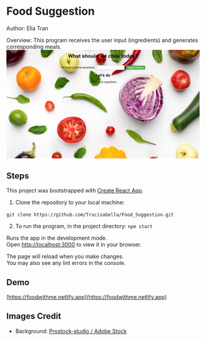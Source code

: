 # Food Suggestion
Author: Ella Tran

Overview: This program receives the user input (ingredients) and generates corresponding meals.\
![Project Logo](img/Demo_Image.png)

## Steps
This project was bootstrapped with [Create React App](https://github.com/facebook/create-react-app).
1. Clone the repository to your local machine:

`git clone https://github.com/Trucisabella/Food_Suggestion.git`

2. To run the program, in the project directory: `npm start`

Runs the app in the development mode.\
Open [http://localhost:3000](http://localhost:3000) to view it in your browser.

The page will reload when you make changes.\
You may also see any lint errors in the console.

## Demo
[https://foodwithme.netlify.app](https://foodwithme.netlify.app)

## Images Credit
- Background: [Prostock-studio / Adobe Stock](https://stock.adobe.com/ca/images/wallpaper-abstract-composition-of-fruits-and-vegetables/227780385?prev_url=detail)
